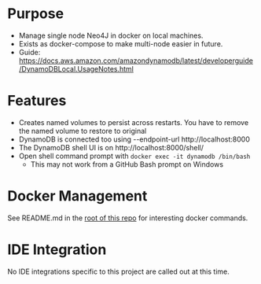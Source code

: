 # Purpose
* Manage single node Neo4J in docker on local machines. 
* Exists as docker-compose to make multi-node easier in future.
* Guide: https://docs.aws.amazon.com/amazondynamodb/latest/developerguide/DynamoDBLocal.UsageNotes.html

# Features
* Creates named volumes to persist across restarts.  You have to remove the named volume to restore to original
* DynamoDB is connected too using --endpoint-url http://localhost:8000
* The DynamoDB shell UI is on http://localhost:8000/shell/ 
* Open shell command prompt with `docker exec -it dynamodb /bin/bash`
    * This may not work from a GitHub Bash prompt on Windows

# Docker Management
See README.md in the [root of this repo](../README.md) for interesting docker commands.

# IDE Integration
No IDE integrations specific to this project are called out at this time.
